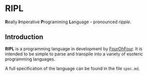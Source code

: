 # RIPL

**R**eally **I**mperative **P**rogramming **L**anguage - pronounced *ripple*.

## Introduction

**RIPL** is a programming language in development by [FourOhFour](https://github.com/fourohfour). It is intended to be simple to parse and transpile into a variety of esoteric programming languages.

A full specification of the language can be found in the file `spec.md`.
